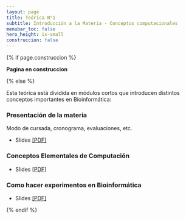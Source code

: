 ```yaml
---
layout: page
title: Teórica N°1
subtitle: Introducción a la Materia - Conceptos computacionales
menubar_toc: false
hero_height: is-small
construccion: false
---
```


{% if page.construccion %}

**Pagina en construccion**

{% else %}

Esta teórica está dividida en módulos cortos que introducen distintos conceptos importantes en Bioinformática:

### Presentación de la materia

Modo de cursada, cronograma, evaluaciones, etc.
- Slides [[PDF]](https://drive.google.com/file/d/1L5vNcZIqp29oYxXn3vyO0oRtnkNrJabT/view?usp=sharing)

### Conceptos Elementales de Computación
- Slides [[PDF]](https://drive.google.com/file/d/10BmIcpfDtL6E0R0vnKqs6BCStTAWpmDK/view?usp=sharing)
<!-- - Recording [[MP4]](https://drive.google.com/file/d/1aNTIjNegyQ6EHHV50AVoxe0Ea7Xz4ZZR/view?usp=sharing) -->

<!-- <iframe src="https://drive.google.com/file/d/1aNTIjNegyQ6EHHV50AVoxe0Ea7Xz4ZZR/preview" width="800" height="440"></iframe> -->

### Como hacer experimentos en Bioinformática
- Slides [[PDF]](https://drive.google.com/file/d/16MD9KYFr5hRPh4C28i_i9uYv0ZS589d6/view?usp=sharing)


{% endif %}
